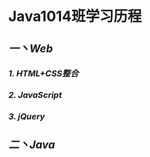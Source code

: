 # Java1014班学习历程

## *一丶Web*

### *1. HTML+CSS整合*

### *2. JavaScript*

### *3. jQuery*

## *二丶Java*
